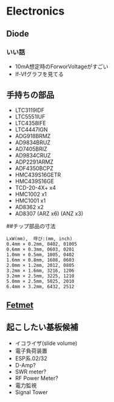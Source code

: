 # Electronics

## Diode
### いい話
- 10mA想定時のForworVoltageがすごい
- If-Vfグラフを見てる

## 手持ちの部品
- LTC3119IDF
- LTC5551IUF
- LTC4358IFE
- LTC4447IGN
- ADG918BRMZ
- AD9834BRUZ
- AD7405BRIZ
- AD9834CRUZ
- ADP2291ARMZ
- ADF4350BCPZ
- HMC439S16GETR
- HMC439S16GE
- TCD-20-4X+ x4
- HMC1002 x1
- HMC1001 x1
- AD8362 x2
- AD8307 (ARZ x6) (ANZ x3)

##チップ部品の寸法
```
LxW(mm),  呼び:(mm, inch)
0.4mm × 0.2mm, 0402, 01005
0.6mm × 0.3mm, 0603, 0201
1.0mm × 0.5mm, 1005, 0402
1.6mm × 0.8mm, 1608, 0603
2.0mm × 1.2mm, 2012, 0805
3.2mm × 1.6mm, 3216, 1206
3.2mm × 2.5mm, 3225, 1210
5.0mm × 2.5mm, 5025, 2010
6.4mm × 3.2mm, 6432, 2512
```

## [Fetmet](https://www.muratasoftware.com/en/)

## 起こしたい基板候補
- イコライザ(slide volume)
- 電子負荷装置
- ESP系.02/32
- D-Amp?
- SWR meter?
- RF Power Meter?
- 電力監視
- Signal Tower